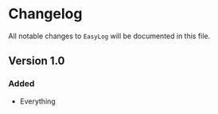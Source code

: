 # Changelog

All notable changes to `EasyLog` will be documented in this file.

## Version 1.0

### Added
- Everything
